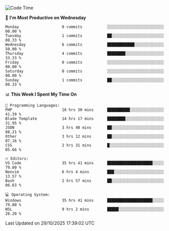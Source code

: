 <!--START_SECTION:waka-->
![Code Time](http://img.shields.io/badge/Code%20Time-6%2C216%20hrs%2026%20mins-blue)

📅 **I'm Most Productive on Wednesday** 

```text
Monday                   0 commits           ░░░░░░░░░░░░░░░░░░░░░░░░░   00.00 % 
Tuesday                  1 commits           ██░░░░░░░░░░░░░░░░░░░░░░░   08.33 % 
Wednesday                6 commits           ████████████░░░░░░░░░░░░░   50.00 % 
Thursday                 4 commits           ████████░░░░░░░░░░░░░░░░░   33.33 % 
Friday                   0 commits           ░░░░░░░░░░░░░░░░░░░░░░░░░   00.00 % 
Saturday                 0 commits           ░░░░░░░░░░░░░░░░░░░░░░░░░   00.00 % 
Sunday                   1 commits           ██░░░░░░░░░░░░░░░░░░░░░░░   08.33 % 
```


📊 **This Week I Spent My Time On** 

```text
💬 Programming Languages: 
PHP                      18 hrs 30 mins      ██████████░░░░░░░░░░░░░░░   41.39 % 
Blade Template           14 hrs 17 mins      ████████░░░░░░░░░░░░░░░░░   31.95 % 
JSON                     3 hrs 40 mins       ██░░░░░░░░░░░░░░░░░░░░░░░   08.21 % 
Other                    3 hrs 12 mins       ██░░░░░░░░░░░░░░░░░░░░░░░   07.16 % 
CSS                      2 hrs 31 mins       █░░░░░░░░░░░░░░░░░░░░░░░░   05.66 % 

🔥 Editors: 
VS Code                  35 hrs 41 mins      ████████████████████░░░░░   79.80 % 
Neovim                   6 hrs 4 mins        ███░░░░░░░░░░░░░░░░░░░░░░   13.57 % 
Bash                     2 hrs 57 mins       ██░░░░░░░░░░░░░░░░░░░░░░░   06.63 % 

💻 Operating System: 
Windows                  35 hrs 41 mins      ████████████████████░░░░░   79.80 % 
WSL                      9 hrs 2 mins        █████░░░░░░░░░░░░░░░░░░░░   20.20 % 
```


 Last Updated on 29/10/2025 17:39:02 UTC
<!--END_SECTION:waka-->
